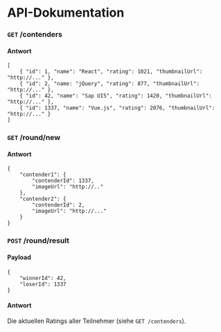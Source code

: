# API-Dokumentation

### `GET` /contenders

#### Antwort

```
[
    { "id": 1, "name": "React", "rating": 1021, "thumbnailUrl": "http://..." },
    { "id": 2, "name: "jQuery", "rating": 877, "thumbnailUrl": "http://..." },
    { "id": 42, "name": "Sap UI5", "rating": 1420, "thumbnailUrl": "http://..." },
    { "id": 1337, "name": "Vue.js", "rating": 2076, "thumbnailUrl": "http://..." }
]
```


### `GET` /round/new

#### Antwort

```
{
    "contender1": {
        "contenderId": 1337,
        "imageUrl": "http://.."
    },
    "contender2": {
        "contenderId": 2,
        "imageUrl": "http://..."
    }
}
```

### `POST` /round/result

#### Payload

```
{
    "winnerId": 42,
    "loserId": 1337
}
```

#### Antwort

Die aktuellen Ratings aller Teilnehmer (siehe `GET /contenders`).
